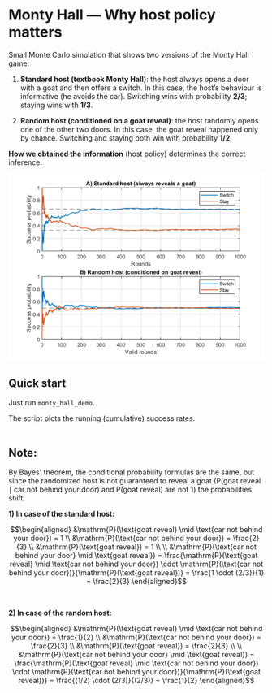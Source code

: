 # Monty Hall — Why host policy matters

Small Monte Carlo simulation that shows two versions of the Monty Hall game:

1) **Standard host (textbook Monty Hall)**: the host always opens a door with a goat and then offers a switch.
    In this case, the host’s behaviour is informative (he avoids the car). Switching wins with probability **2/3**; staying wins with **1/3**.

3) **Random host (conditioned on a goat reveal)**: the host randomly opens one of the other two doors.
    In this case, the goat reveal happened only by chance. Switching and staying both win with probability **1/2**.

**How we obtained the information** (host policy) determines the correct inference.

![preview](docs/preview.png)

## Quick start
Just run `monty_hall_demo`.

The script plots the running (cumulative) success rates.
<br><br>
## Note:

By Bayes' theorem, the conditional probability formulas are the same, but since the randomized host is not guaranteed to reveal a goat $(\mathrm{P}(\text{goat reveal} \mid \text{car not behind your door})$ and $\mathrm{P}(\text{goat reveal})$ are not $1)$ the probabilities shift:

**1) In case of the standard host:**

```math
\begin{aligned}
&\mathrm{P}(\text{goat reveal} \mid \text{car not behind your door}) = 1 \\
&\mathrm{P}(\text{car not behind your door}) = \frac{2}{3} \\
&\mathrm{P}(\text{goat reveal}) = 1 \\
\\
&\mathrm{P}(\text{car not behind your door} \mid \text{goat reveal}) = \frac{\mathrm{P}(\text{goat reveal} \mid \text{car not behind your door}) \cdot \mathrm{P}(\text{car not behind your door})}{\mathrm{P}(\text{goat reveal})} = \frac{1 \cdot (2/3)}{1} = \frac{2}{3}
\end{aligned}
```
<br>

**2) In case of the random host:**

```math
\begin{aligned}
&\mathrm{P}(\text{goat reveal} \mid \text{car not behind your door}) = \frac{1}{2} \\
&\mathrm{P}(\text{car not behind your door}) = \frac{2}{3} \\
&\mathrm{P}(\text{goat reveal}) = \frac{2}{3} \\
\\
&\mathrm{P}(\text{car not behind your door} \mid \text{goat reveal}) = \frac{\mathrm{P}(\text{goat reveal} \mid \text{car not behind your door}) \cdot \mathrm{P}(\text{car not behind your door})}{\mathrm{P}(\text{goat reveal})} = \frac{(1/2) \cdot (2/3)}{(2/3)} = \frac{1}{2}
\end{aligned}
```
